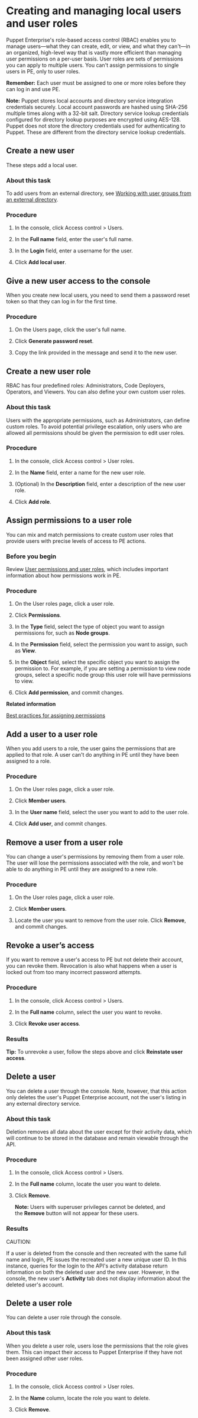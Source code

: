# Creating and managing local users and user roles

Puppet Enterprise's role-based access control \(RBAC\) enables you to manage users—what they can create, edit, or view, and what they can't—in an organized, high-level way that is vastly more efficient than managing user permissions on a per-user basis. User roles are sets of permissions you can apply to multiple users. You can't assign permissions to single users in PE, only to user roles.

**Remember:** Each user must be assigned to one or more roles before they can log in and use PE.

**Note:** Puppet stores local accounts and directory service integration credentials securely. Local account passwords are hashed using SHA-256 multiple times along with a 32-bit salt. Directory service lookup credentials configured for directory lookup purposes are encrypted using AES-128. Puppet does not store the directory credentials used for authenticating to Puppet. These are different from the directory service lookup credentials.

## Create a new user

These steps add a local user.

### About this task

To add users from an external directory, see [Working with user groups from an external directory](rbac_user_roles_user_groups_ex_dir.md#).

### Procedure

1.  In the console, click Access control \> Users.

2.  In the **Full name** field, enter the user's full name.

3.  In the **Login** field, enter a username for the user.

4.  Click **Add local user**.


## Give a new user access to the console

When you create new local users, you need to send them a password reset token so that they can log in for the first time.

### Procedure

1.  On the Users page, click the user's full name.

2.  Click **Generate password reset**.

3.  Copy the link provided in the message and send it to the new user.


## Create a new user role

RBAC has four predefined roles: Administrators, Code Deployers, Operators, and Viewers. You can also define your own custom user roles.

### About this task

Users with the appropriate permissions, such as Administrators, can define custom roles. To avoid potential privilege escalation, only users who are allowed all permissions should be given the permission to edit user roles.

### Procedure

1.  In the console, click Access control \> User roles.

2.  In the **Name** field, enter a name for the new user role.

3.  \(Optional\) In the **Description** field, enter a description of the new user role.

4.  Click **Add role**.


## Assign permissions to a user role

You can mix and match permissions to create custom user roles that provide users with precise levels of access to PE actions.

### Before you begin

Review [User permissions and user roles](rbac_permissions_intro.md#), which includes important information about how permissions work in PE.

### Procedure

1.  On the User roles page, click a user role.

2.  Click **Permissions**.

3.  In the **Type** field, select the type of object you want to assign permissions for, such as **Node groups**.

4.  In the **Permission** field, select the permission you want to assign, such as **View**.

5.  In the **Object** field, select the specific object you want to assign the permission to. For example, if you are setting a permission to view node groups, select a specific node group this user role will have permissions to view.

6.  Click **Add permission**, and commit changes.


**Related information**  


[Best practices for assigning permissions](rbac_permissions_intro.md#)

## Add a user to a user role

When you add users to a role, the user gains the permissions that are applied to that role. A user can't do anything in PE until they have been assigned to a role.

### Procedure

1.  On the User roles page, click a user role.

2.  Click **Member users**.

3.  In the **User name** field, select the user you want to add to the user role.

4.  Click **Add user**, and commit changes.


## Remove a user from a user role

You can change a user's permissions by removing them from a user role. The user will lose the permissions associated with the role, and won't be able to do anything in PE until they are assigned to a new role.

### Procedure

1.  On the User roles page, click a user role.

2.  Click **Member users**.

3.  Locate the user you want to remove from the user role. Click **Remove**, and commit changes.


## Revoke a user’s access

If you want to remove a user's access to PE but not delete their account, you can revoke them. Revocation is also what happens when a user is locked out from too many incorrect password attempts.

### Procedure

1.  In the console, click Access control \> Users.

2.  In the **Full name** column, select the user you want to revoke.

3.  Click **Revoke user access**.


### Results

**Tip:** To unrevoke a user, follow the steps above and click **Reinstate user access**.

## Delete a user

You can delete a user through the console. Note, however, that this action only deletes the user's Puppet Enterprise account, not the user's listing in any external directory service.

### About this task

Deletion removes all data about the user except for their activity data, which will continue to be stored in the database and remain viewable through the API.

### Procedure

1.  In the console, click Access control \> Users.

2.  In the **Full name** column, locate the user you want to delete.

3.  Click **Remove**.

    **Note:** Users with superuser privileges cannot be deleted, and the **Remove** button will not appear for these users.


### Results

CAUTION:

If a user is deleted from the console and then recreated with the same full name and login, PE issues the recreated user a new unique user ID. In this instance, queries for the login to the API's activity database return information on both the deleted user and the new user. However, in the console, the new user's **Activity** tab does not display information about the deleted user's account.

## Delete a user role

You can delete a user role through the console.

### About this task

When you delete a user role, users lose the permissions that the role gives them. This can impact their access to Puppet Enterprise if they have not been assigned other user roles.  

### Procedure

1.  In the console, click Access control \> User roles.

2.  In the **Name** column, locate the role you want to delete.

3.  Click **Remove**.


